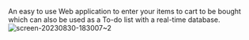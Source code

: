 An easy to use Web application to enter your items to cart to be bought which can also be used as a To-do list with a real-time database.
![screen-20230830-183007~2](https://github.com/Dauntlesshokage/To-Buy_Application/assets/30351895/ad9d7895-21ca-4c92-be87-4cd3ca70c875)

